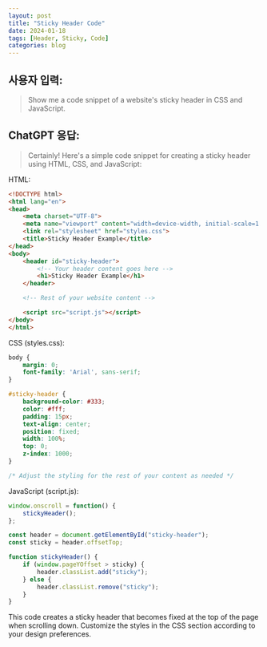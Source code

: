 ```yaml
---
layout: post
title: "Sticky Header Code"
date: 2024-01-18
tags: [Header, Sticky, Code]
categories: blog
---
```


## 사용자 입력:
> Show me a code snippet of a website's sticky header in CSS and JavaScript.

## ChatGPT 응답:
> Certainly! Here's a simple code snippet for creating a sticky header using HTML, CSS, and JavaScript:

HTML:
```html
<!DOCTYPE html>
<html lang="en">
<head>
    <meta charset="UTF-8">
    <meta name="viewport" content="width=device-width, initial-scale=1.0">
    <link rel="stylesheet" href="styles.css">
    <title>Sticky Header Example</title>
</head>
<body>
    <header id="sticky-header">
        <!-- Your header content goes here -->
        <h1>Sticky Header Example</h1>
    </header>

    <!-- Rest of your website content -->

    <script src="script.js"></script>
</body>
</html>
```

CSS (styles.css):
```css
body {
    margin: 0;
    font-family: 'Arial', sans-serif;
}

#sticky-header {
    background-color: #333;
    color: #fff;
    padding: 15px;
    text-align: center;
    position: fixed;
    width: 100%;
    top: 0;
    z-index: 1000;
}

/* Adjust the styling for the rest of your content as needed */
```

JavaScript (script.js):
```javascript
window.onscroll = function() {
    stickyHeader();
};

const header = document.getElementById("sticky-header");
const sticky = header.offsetTop;

function stickyHeader() {
    if (window.pageYOffset > sticky) {
        header.classList.add("sticky");
    } else {
        header.classList.remove("sticky");
    }
}
```

This code creates a sticky header that becomes fixed at the top of the page when scrolling down. Customize the styles in the CSS section according to your design preferences.

